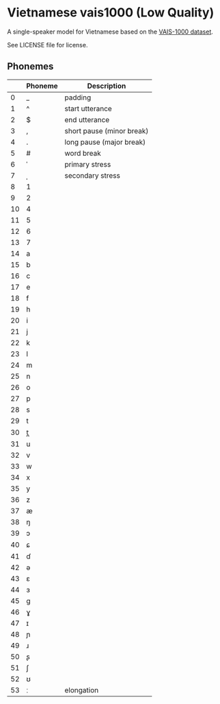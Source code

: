 # Vietnamese vais1000 (Low Quality)

A single-speaker model for Vietnamese based on the [VAIS-1000 dataset](https://ieee-dataport.org/documents/vais-1000-vietnamese-speech-synthesis-corpus).

See LICENSE file for license.


## Phonemes

<table><thead><th>&nbsp;</th><th>Phoneme</th><th>Description</th></thead>
<tr>
<td> 0 </td>
<td> _ </td>
<td> padding </td>
</tr>
<tr>
<td> 1 </td>
<td> ^ </td>
<td> start utterance </td>
</tr>
<tr>
<td> 2 </td>
<td> $ </td>
<td> end utterance </td>
</tr>
<tr>
<td> 3 </td>
<td> , </td>
<td> short pause (minor break) </td>
</tr>
<tr>
<td> 4 </td>
<td> . </td>
<td> long pause (major break) </td>
</tr>
<tr>
<td> 5 </td>
<td> # </td>
<td> word break </td>
</tr>
<tr>
<td> 6 </td>
<td> ˈ </td>
<td> primary stress </td>
</tr>
<tr>
<td> 7 </td>
<td> ˌ </td>
<td> secondary stress </td>
</tr>
<tr>
<td> 8 </td>
<td> 1 </td>
<td>  </td>
</tr>
<tr>
<td> 9 </td>
<td> 2 </td>
<td>  </td>
</tr>
<tr>
<td> 10 </td>
<td> 4 </td>
<td>  </td>
</tr>
<tr>
<td> 11 </td>
<td> 5 </td>
<td>  </td>
</tr>
<tr>
<td> 12 </td>
<td> 6 </td>
<td>  </td>
</tr>
<tr>
<td> 13 </td>
<td> 7 </td>
<td>  </td>
</tr>
<tr>
<td> 14 </td>
<td> a </td>
<td>  </td>
</tr>
<tr>
<td> 15 </td>
<td> b </td>
<td>  </td>
</tr>
<tr>
<td> 16 </td>
<td> c </td>
<td>  </td>
</tr>
<tr>
<td> 17 </td>
<td> e </td>
<td>  </td>
</tr>
<tr>
<td> 18 </td>
<td> f </td>
<td>  </td>
</tr>
<tr>
<td> 19 </td>
<td> h </td>
<td>  </td>
</tr>
<tr>
<td> 20 </td>
<td> i </td>
<td>  </td>
</tr>
<tr>
<td> 21 </td>
<td> j </td>
<td>  </td>
</tr>
<tr>
<td> 22 </td>
<td> k </td>
<td>  </td>
</tr>
<tr>
<td> 23 </td>
<td> l </td>
<td>  </td>
</tr>
<tr>
<td> 24 </td>
<td> m </td>
<td>  </td>
</tr>
<tr>
<td> 25 </td>
<td> n </td>
<td>  </td>
</tr>
<tr>
<td> 26 </td>
<td> o </td>
<td>  </td>
</tr>
<tr>
<td> 27 </td>
<td> p </td>
<td>  </td>
</tr>
<tr>
<td> 28 </td>
<td> s </td>
<td>  </td>
</tr>
<tr>
<td> 29 </td>
<td> t </td>
<td>  </td>
</tr>
<tr>
<td> 30 </td>
<td> t̪ </td>
<td>  </td>
</tr>
<tr>
<td> 31 </td>
<td> u </td>
<td>  </td>
</tr>
<tr>
<td> 32 </td>
<td> v </td>
<td>  </td>
</tr>
<tr>
<td> 33 </td>
<td> w </td>
<td>  </td>
</tr>
<tr>
<td> 34 </td>
<td> x </td>
<td>  </td>
</tr>
<tr>
<td> 35 </td>
<td> y </td>
<td>  </td>
</tr>
<tr>
<td> 36 </td>
<td> z </td>
<td>  </td>
</tr>
<tr>
<td> 37 </td>
<td> æ </td>
<td>  </td>
</tr>
<tr>
<td> 38 </td>
<td> ŋ </td>
<td>  </td>
</tr>
<tr>
<td> 39 </td>
<td> ɔ </td>
<td>  </td>
</tr>
<tr>
<td> 40 </td>
<td> ɕ </td>
<td>  </td>
</tr>
<tr>
<td> 41 </td>
<td> ɗ </td>
<td>  </td>
</tr>
<tr>
<td> 42 </td>
<td> ə </td>
<td>  </td>
</tr>
<tr>
<td> 43 </td>
<td> ɛ </td>
<td>  </td>
</tr>
<tr>
<td> 44 </td>
<td> ɜ </td>
<td>  </td>
</tr>
<tr>
<td> 45 </td>
<td> ɡ </td>
<td>  </td>
</tr>
<tr>
<td> 46 </td>
<td> ɣ </td>
<td>  </td>
</tr>
<tr>
<td> 47 </td>
<td> ɪ </td>
<td>  </td>
</tr>
<tr>
<td> 48 </td>
<td> ɲ </td>
<td>  </td>
</tr>
<tr>
<td> 49 </td>
<td> ɹ </td>
<td>  </td>
</tr>
<tr>
<td> 50 </td>
<td> ʂ </td>
<td>  </td>
</tr>
<tr>
<td> 51 </td>
<td> ʃ </td>
<td>  </td>
</tr>
<tr>
<td> 52 </td>
<td> ʊ </td>
<td>  </td>
</tr>
<tr>
<td> 53 </td>
<td> ː </td>
<td> elongation </td>
</tr>
</table>
